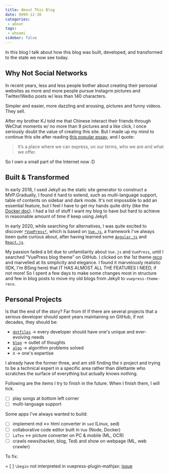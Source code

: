 ```yaml
---
title: About This Blog
date: 9999-12-30
categories:
 - about
tags:
 - whoami
sidebar: false
---
```


In this blog I talk about how this blog was built, developed, and transformed to the state we now see today.

<!-- more -->

## Why Not Social Networks

In recent years, less and less people bother about creating their personal websites as more and more people pursue Instagrm pictures and Twitter/Weibo posts w/ less than 140 characters.

Simpler and easier, more dazzling and arousing, pictures and funny videos. They sell.

After my brother KJ told me that Chinese interact their friends through WeChat moments w/ no more than 9 pictures and a like click, I once seriously doubt the value of creating this site. But I made up my mind to continue this site after reading [this popular essay](https://vanschneider.com/a-love-letter-to-personal-websites), and I quote:

> It’s a place where we can express, on our terms, who we are and what we offer.

So I own a small part of the Internet now :D

## Built & Transformed

In early 2018, I used Jekyll as the static site generator to construct a MVP.Gradually, I found it hard to extend, such as multi-language support, table of contents on sidebar and dark mode. It's not impossible to add an essential feature, but I feel I have to get my hands quite dirty (like the [Docker doc](https://github.com/docker/docker.github.io)). I had a list of stuff I want my blog to have but hard to achieve in reasonable amount of time if keep using Jekyll.

In early 2020, while searching for alternatives, I was quite excited to discover [`*VuePress*`](https://vuepress.vuejs.org/), which is based on [`Vue.js`](https://vuejs.org/), a framework I've always been quite curious about, after having learned some [`Angular.js`](https://angular.io/) and [`React.js`](https://reactjs.org/).

My passion faded a bit due to unfamiliarity about `Vue.js` and `VuePress`, until I searched "VuePress blog theme" on GitHub. I clicked on the 1st theme [*reco*](https://vuepress-theme-reco.recoluan.com/en) and marvelled at its simplicity and elegance. I found it marvelously realistic (IDK, I'm BSing here) that IT HAS ALMOST ALL THE FEATURES I NEED, if not more! So I spent a few days to make some changes most in structure and few in blog posts to move my old blogs from Jekyll to `vuepress-theme-reco`.

## Personal Projects

Is that the end of the story? Far from it! If there are several projects that a serious developer should spent years maintaining on GitHub, if not decades, they should be:

- [`dotfiles`](https://github.com/franklinqin0/dotfiles) $\rightarrow$ every developer should have one's unique and ever-evolving needs
- [`blog`](https://github.com/franklinqin0/blog) $\rightarrow$ outlet of thoughts
- [`algo`](https://github.com/franklinqin0/algo) $\rightarrow$ algorithm problems solved
- `X` -> one's expertise

I already have the former three, and am still finding the `X` project and trying to be a technical expert in a specific area rather than dilettante who scratches the surface of everything but actually knows nothing.

Following are the items I try to finish in the future. When I finish them, I will tick.

- [ ] play songs at bottom left corner
- [ ] multi-language support

Some apps I've always wanted to build:

- [ ] implement md <-> html converter in `sed` (Linux, sed)
- [ ] collaborative code editor built in `Vue` (Node, Docker)
- [ ] `LaTex` <-> picture converter on PC & mobile (ML, OCR)
- [ ] crawls news(hacker, blog, Ted) and show on webpage (ML, web crawler)

To fix:

= [ ] `\begin` not interpreted in vuepress-plugin-mathjax: [issue](https://github.com/vuepress/vuepress-plugin-mathjax/blob/master/src/markdown.js)
